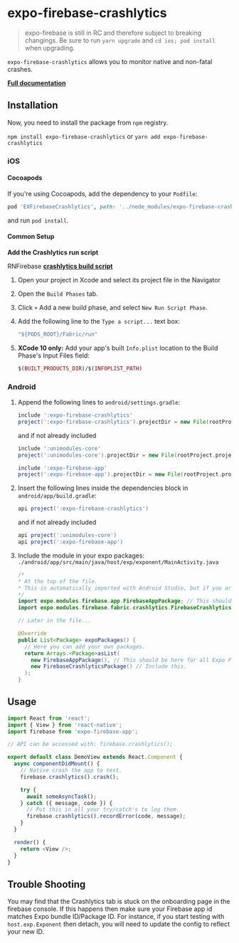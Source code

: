 # expo-firebase-crashlytics

> expo-firebase is still in RC and therefore subject to breaking changings. Be sure to run `yarn upgrade` and `cd ios; pod install` when upgrading.

`expo-firebase-crashlytics` allows you to monitor native and non-fatal crashes.

[**Full documentation**](https://rnfirebase.io/docs/master/crashlytics/reference/crashlytics)

## Installation

Now, you need to install the package from `npm` registry.

`npm install expo-firebase-crashlytics` or `yarn add expo-firebase-crashlytics`

### iOS

#### Cocoapods

If you're using Cocoapods, add the dependency to your `Podfile`:

```ruby
pod 'EXFirebaseCrashlytics', path: '../node_modules/expo-firebase-crashlytics/ios'
```

and run `pod install`.

#### Common Setup

**Add the Crashlytics run script**

RNFirebase [**crashlytics build script**](https://rnfirebase.io/docs/master/crashlytics/ios#Add-the-Crashlytics-run-script)

1.  Open your project in Xcode and select its project file in the Navigator
2.  Open the `Build Phases` tab.
3.  Click `+` Add a new build phase, and select `New Run Script Phase`.
4.  Add the following line to the `Type a script...` text box:

    ```rb
    "${PODS_ROOT}/Fabric/run"
    ```

5.  **XCode 10 only:** Add your app's built `Info.plist` location to the Build Phase's Input Files field:
    ```rb
    $(BUILT_PRODUCTS_DIR)/$(INFOPLIST_PATH)
    ```

### Android

1.  Append the following lines to `android/settings.gradle`:

    ```gradle
    include ':expo-firebase-crashlytics'
    project(':expo-firebase-crashlytics').projectDir = new File(rootProject.projectDir, '../node_modules/expo-firebase-crashlytics/android')
    ```

    and if not already included

    ```gradle
    include ':unimodules-core'
    project(':unimodules-core').projectDir = new File(rootProject.projectDir, '../node_modules/@unimodules/core/android')

    include ':expo-firebase-app'
    project(':expo-firebase-app').projectDir = new File(rootProject.projectDir, '../node_modules/expo-firebase-app/android')
    ```

2.  Insert the following lines inside the dependencies block in `android/app/build.gradle`:
    ```gradle
    api project(':expo-firebase-crashlytics')
    ```
    and if not already included
    ```gradle
    api project(':unimodules-core')
    api project(':expo-firebase-app')
    ```
3.  Include the module in your expo packages: `./android/app/src/main/java/host/exp/exponent/MainActivity.java`

    ```java
    /*
    * At the top of the file.
    * This is automatically imported with Android Studio, but if you are in any other editor you will need to manually import the module.
    */
    import expo.modules.firebase.app.FirebaseAppPackage; // This should be here for all Expo Firebase features.
    import expo.modules.firebase.fabric.crashlytics.FirebaseCrashlyticsPackage;

    // Later in the file...

    @Override
    public List<Package> expoPackages() {
      // Here you can add your own packages.
      return Arrays.<Package>asList(
        new FirebaseAppPackage(), // This should be here for all Expo Firebase features.
        new FirebaseCrashlyticsPackage() // Include this.
      );
    }
    ```

## Usage

```javascript
import React from 'react';
import { View } from 'react-native';
import firebase from 'expo-firebase-app';

// API can be accessed with: firebase.crashlytics();

export default class DemoView extends React.Component {
  async componentDidMount() {
    // Native crash the app to test.
    firebase.crashlytics().crash();

    try {
      await someAsyncTask();
    } catch ({ message, code }) {
      // Put this in all your try/catch's to log them.
      firebase.crashlytics().recordError(code, message);
    }
  }

  render() {
    return <View />;
  }
}
```

## Trouble Shooting

You may find that the Crashlytics tab is stuck on the onboarding page in the firebase console. If this happens then make sure your Firebase app id matches Expo bundle ID/Package ID. For instance, if you start testing with `host.exp.Exponent` then detach, you will need to update the config to reflect your new ID.
